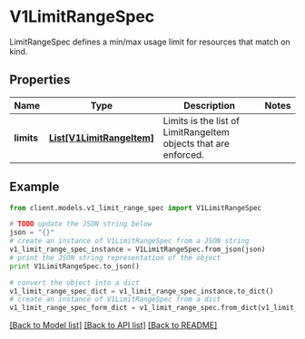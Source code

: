 # V1LimitRangeSpec

LimitRangeSpec defines a min/max usage limit for resources that match on kind.

## Properties
Name | Type | Description | Notes
------------ | ------------- | ------------- | -------------
**limits** | [**List[V1LimitRangeItem]**](V1LimitRangeItem.md) | Limits is the list of LimitRangeItem objects that are enforced. | 

## Example

```python
from client.models.v1_limit_range_spec import V1LimitRangeSpec

# TODO update the JSON string below
json = "{}"
# create an instance of V1LimitRangeSpec from a JSON string
v1_limit_range_spec_instance = V1LimitRangeSpec.from_json(json)
# print the JSON string representation of the object
print V1LimitRangeSpec.to_json()

# convert the object into a dict
v1_limit_range_spec_dict = v1_limit_range_spec_instance.to_dict()
# create an instance of V1LimitRangeSpec from a dict
v1_limit_range_spec_form_dict = v1_limit_range_spec.from_dict(v1_limit_range_spec_dict)
```
[[Back to Model list]](../README.md#documentation-for-models) [[Back to API list]](../README.md#documentation-for-api-endpoints) [[Back to README]](../README.md)


